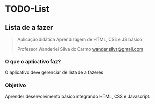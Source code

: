 # TODO-List
## Lista de a fazer
> Aplicação didática
> Aprendizagem de HTML, CSS e JS básico
>
> Professor Wanderlei Silva do Carmo <wander.silva@gmail.com>
>

### O que o aplicativo faz?
O aplicativo deve gerenciar de lista de a fazeres

### Objetivo
Aprender desenvolvimento básico integrando HTML, CSS e Javascript.
